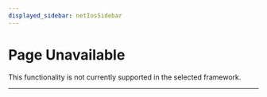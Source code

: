 ```yaml
---
displayed_sidebar: netIosSidebar
---
```


# Page Unavailable

This functionality is not currently supported in the selected framework.

---
